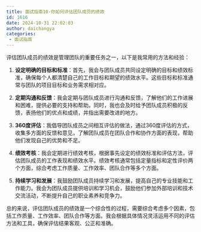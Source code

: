 ```yaml
---
title: 面试指南10-你如何评估团队成员的绩效
id: 1616
date: 2024-10-31 22:02:03
author: daichangya
categories:
 - 面试指南
---
```


评估团队成员的绩效是管理团队的重要任务之一，以下是我常用的方法和经验：

1.  **设定明确的目标和标准**：首先，我会与团队成员共同设定明确的目标和绩效标准，确保每个人都清楚自己的工作目标和期望的绩效水平。这些目标和标准通常与团队的项目目标和业务需求相对应。
    
2.  **定期沟通和反馈**：我会定期与团队成员进行沟通和反馈，了解他们的工作进展和困难，提供必要的支持和帮助。同时，我也会及时给予团队成员积极的反馈，表扬他们的优点和成绩，并指出需要改进的地方。
    
3.  **360度评估**：我倡导团队成员之间相互评估的做法，通过360度评估的方式，收集多方面的反馈和意见，了解团队成员在团队合作和协作方面的表现，帮助他们发现自己的优势和不足。
    
4.  **绩效考核**：我会定期进行绩效考核，根据事先设定的绩效标准和评估方法，评估团队成员的工作表现和绩效水平。绩效考核通常包括定量指标和定性评价两个方面，综合考虑工作质量、工作效率、团队合作等多个方面。
    
5.  **持续学习和发展**：我鼓励团队成员持续学习和发展，提高自己的专业技能和工作能力。我会为团队成员提供培训和学习机会，鼓励他们参加外部培训和技术交流活动，不断提升自己的职业素养和竞争力。
    

总的来说，评估团队成员的绩效是一个综合性的过程，需要综合考虑多个因素，包括工作质量、工作效率、团队合作等方面。我会根据具体情况灵活运用不同的评估方法和工具，确保评估结果客观、公正和准确。